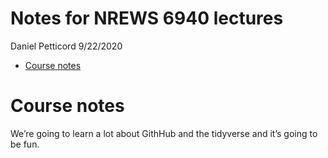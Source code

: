 Notes for NREWS 6940 lectures
================
Daniel Petticord
9/22/2020

  - [Course notes](#course-notes)

# Course notes

We’re going to learn a lot about GithHub and the tidyverse and it’s
going to be fun.
